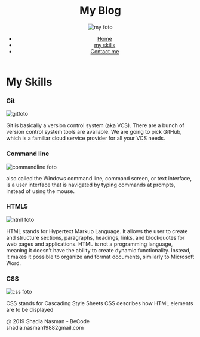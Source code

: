 <!DOCTYPE html>
<html lang="en">
    <head>
        <meta charset="utf-8"> 
        <meta name="viewport" content="width=device-width, initial-scale=1">
        <meta http-equiv="X-UA-Compatible" content="ie=edge">
        <link rel="icon" href="img/myicon.ico">
        <title>myskills</title>
    </head>
<body>
    <header class="page-header">
        <h1>My Blog</h1>
        <img src="https://encrypted-tbn0.gstatic.com/images?q=tbn:ANd9GcQyCDNR7KvW0IL3GU0Mp3uAc2WfpDmV5vIBC62YaRR4dgA2t2h4" alt="my foto"> 
<nav >
        <ul>
          <li><a href="home.html">Home</a></li>
          <li><a href="myskills.html">my skills</a></li>
          <li><a href="contactme.html">Contact me</a></li>
        </ul>
      </nav>
</header>

<h1>My Skills</h1>
<article>
  <h3>Git</h3>
        <img src="https://encrypted-tbn0.gstatic.com/images?q=tbn:ANd9GcTj97ULzs1SRXQko9q5ddc3wqrN0Z6fveQKjmHJDg1c64gYzB4mzg" alt="gitfoto">
        <p>
        Git is basically a version control system (aka VCS). There are a bunch of version control system tools are available. We are going to pick GitHub, which is a familiar cloud service provider for all your VCS needs.
    </p>
</article>
<article>
  <h3>Command line</h3>
  <img src="https://encrypted-tbn0.gstatic.com/images?q=tbn:ANd9GcRFfwd6s5Vgf9EIraFGuvtz4Fcvn_L4xOu_ECDsqdTNrXqzbYl-" alt="commandline foto">
  <p>
        also called the Windows command line, command screen, or text interface, is a user interface that is navigated by typing commands at prompts, instead of using the mouse.
  </p>
</article>
<article>
  <h3>HTML5</h3>
  <img src="https://encrypted-tbn0.gstatic.com/images?q=tbn:ANd9GcRuWttdOuypSbStD85mj8w1kfVwC728gfzY5BZnDmq-q5MG5I43" alt="html foto">
  <p>
        HTML stands for Hypertext Markup Language. It allows the user to create and structure sections, paragraphs, headings, links, and blockquotes for web pages and applications.
        HTML is not a programming language, meaning it doesn’t have the ability to create dynamic functionality. Instead, it makes it possible to organize and format documents, similarly to Microsoft Word.
  </p>
</article>

<article>
  <h3>CSS</h3>
  <img src="https://encrypted-tbn0.gstatic.com/images?q=tbn:ANd9GcRkh7dVbd_0Guz88a7d6eE7Ir7K37FmElxdwRyyybPUNoKW428" alt="css foto">
  <p>
        CSS stands for Cascading Style Sheets
        CSS describes how HTML elements are to be displayed
  </p>
</article>
<footer>
    <p>@ 2019 Shadia Nasman - BeCode <br> shadia.nasman19882gmail.com  </p>
</footer>
</body>
</html>

